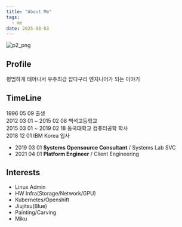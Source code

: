 ```yaml
---
title: "About Me"
tags:
  - me
date: 2025-08-03
---
```

![p2_png](https://user-images.githubusercontent.com/15958325/54924026-c6088000-4f4e-11e9-97ed-02847553514b.png)

## Profile
평범하게 태어나서 우주최강 잡다구리 엔지니어가 되는 이야기  

## TimeLine
1996 05 09 출생  
2012 03 01 ~ 2015 02 08 백석고등학교  
2015 03 01 ~ 2019 02 18 동국대학교 컴퓨터공학 학사  
2018 12 01 IBM Korea 입사 
  - 2019 03 01 **Systems Opensource Consultant** / Systems Lab SVC   
  - 2021 04 01 **Platform Engineer** / Client Engineering

## Interests
- Linux Admin
- HW Infra(Storage/Network/GPU)
- Kubernetes/Openshift
- Jiujitsu(Blue)
- Painting/Carving
- Miku